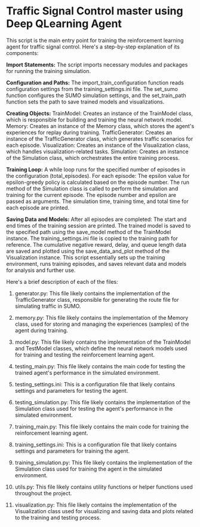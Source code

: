 # **Traffic Signal Control master using Deep QLearning Agent**

This script is the main entry point for training the reinforcement learning agent for traffic signal control. Here's a step-by-step explanation of its components:

**Import Statements:** The script imports necessary modules and packages for running the training simulation.

**Configuration and Paths:** The import_train_configuration function reads configuration settings from the training_settings.ini file. The set_sumo function configures the SUMO simulation settings, and the set_train_path function sets the path to save trained models and visualizations.

**Creating Objects:**
TrainModel: Creates an instance of the TrainModel class, which is responsible for building and training the neural network model.
Memory: Creates an instance of the Memory class, which stores the agent's experiences for replay during training.
TrafficGenerator: Creates an instance of the TrafficGenerator class, which generates traffic scenarios for each episode.
Visualization: Creates an instance of the Visualization class, which handles visualization-related tasks.
Simulation: Creates an instance of the Simulation class, which orchestrates the entire training process.

**Training Loop:**
A while loop runs for the specified number of episodes in the configuration (total_episodes).
For each episode:
The epsilon value for epsilon-greedy policy is calculated based on the episode number.
The run method of the Simulation class is called to perform the simulation and training for the current episode. The episode number and epsilon are passed as arguments.
The simulation time, training time, and total time for each episode are printed.

**Saving Data and Models:**
After all episodes are completed:
The start and end times of the training session are printed.
The trained model is saved to the specified path using the save_model method of the TrainModel instance.
The training_settings.ini file is copied to the training path for reference.
The cumulative negative reward, delay, and queue length data are saved and plotted using the save_data_and_plot method of the Visualization instance.
This script essentially sets up the training environment, runs training episodes, and saves relevant data and models for analysis and further use.

  Here's a brief description of each of the files:

1) generator.py: This file likely contains the implementation of the TrafficGenerator class, responsible for generating the route file for simulating traffic in SUMO.

2) memory.py: This file likely contains the implementation of the Memory class, used for storing and managing the experiences (samples) of the agent during training.

3) model.py: This file likely contains the implementation of the TrainModel and TestModel classes, which define the neural network models used for training and testing the reinforcement learning agent.

4) testing_main.py: This file likely contains the main code for testing the trained agent's performance in the simulated environment.

5) testing_settings.ini: This is a configuration file that likely contains settings and parameters for testing the agent.

6) testing_simulation.py: This file likely contains the implementation of the Simulation class used for testing the agent's performance in the simulated environment.

7) training_main.py: This file likely contains the main code for training the reinforcement learning agent.

8) training_settings.ini: This is a configuration file that likely contains settings and parameters for training the agent.

9) training_simulation.py: This file likely contains the implementation of the Simulation class used for training the agent in the simulated environment.

10) utils.py: This file likely contains utility functions or helper functions used throughout the project.

11) visualization.py: This file likely contains the implementation of the Visualization class used for visualizing and saving data and plots related to the training and testing process.



